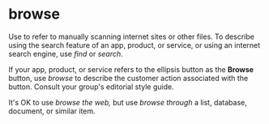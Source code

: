 # browse

Use to refer to manually scanning internet sites or other files. To describe using the search feature of an app, product, or service, or using an internet search engine, use *find* or *search*.

If your app, product, or service refers to the ellipsis button as the **Browse** button, use *browse* to describe the customer action associated with the button. Consult your group's editorial style guide.

It's OK to use *browse* *the web,* but use *browse through* a list, database, document, or similar item.
